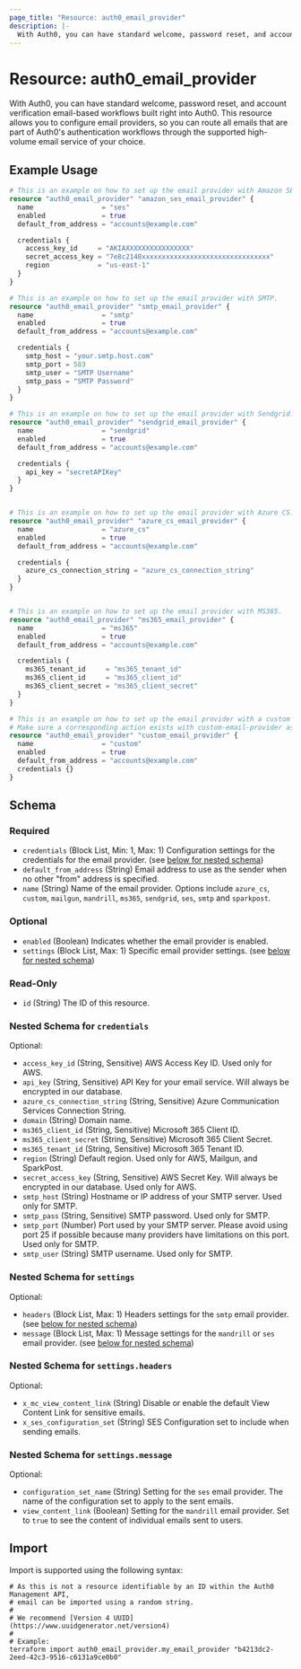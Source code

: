 ```yaml
---
page_title: "Resource: auth0_email_provider"
description: |-
  With Auth0, you can have standard welcome, password reset, and account verification email-based workflows built right into Auth0. This resource allows you to configure email providers, so you can route all emails that are part of Auth0's authentication workflows through the supported high-volume email service of your choice.
---
```


# Resource: auth0_email_provider

With Auth0, you can have standard welcome, password reset, and account verification email-based workflows built right into Auth0. This resource allows you to configure email providers, so you can route all emails that are part of Auth0's authentication workflows through the supported high-volume email service of your choice.

## Example Usage

```terraform
# This is an example on how to set up the email provider with Amazon SES.
resource "auth0_email_provider" "amazon_ses_email_provider" {
  name                 = "ses"
  enabled              = true
  default_from_address = "accounts@example.com"

  credentials {
    access_key_id     = "AKIAXXXXXXXXXXXXXXXX"
    secret_access_key = "7e8c2148xxxxxxxxxxxxxxxxxxxxxxxxxxxxxxxx"
    region            = "us-east-1"
  }
}

# This is an example on how to set up the email provider with SMTP.
resource "auth0_email_provider" "smtp_email_provider" {
  name                 = "smtp"
  enabled              = true
  default_from_address = "accounts@example.com"

  credentials {
    smtp_host = "your.smtp.host.com"
    smtp_port = 583
    smtp_user = "SMTP Username"
    smtp_pass = "SMTP Password"
  }
}

# This is an example on how to set up the email provider with Sendgrid.
resource "auth0_email_provider" "sendgrid_email_provider" {
  name                 = "sendgrid"
  enabled              = true
  default_from_address = "accounts@example.com"

  credentials {
    api_key = "secretAPIKey"
  }
}


# This is an example on how to set up the email provider with Azure CS.
resource "auth0_email_provider" "azure_cs_email_provider" {
  name                 = "azure_cs"
  enabled              = true
  default_from_address = "accounts@example.com"

  credentials {
    azure_cs_connection_string = "azure_cs_connection_string"
  }
}


# This is an example on how to set up the email provider with MS365.
resource "auth0_email_provider" "ms365_email_provider" {
  name                 = "ms365"
  enabled              = true
  default_from_address = "accounts@example.com"

  credentials {
    ms365_tenant_id     = "ms365_tenant_id"
    ms365_client_id     = "ms365_client_id"
    ms365_client_secret = "ms365_client_secret"
  }
}

# This is an example on how to set up the email provider with a custom action.
# Make sure a corresponding action exists with custom-email-provider as supported triggers
resource "auth0_email_provider" "custom_email_provider" {
  name                 = "custom"
  enabled              = true
  default_from_address = "accounts@example.com"
  credentials {}
}
```

<!-- schema generated by tfplugindocs -->
## Schema

### Required

- `credentials` (Block List, Min: 1, Max: 1) Configuration settings for the credentials for the email provider. (see [below for nested schema](#nestedblock--credentials))
- `default_from_address` (String) Email address to use as the sender when no other "from" address is specified.
- `name` (String) Name of the email provider. Options include `azure_cs`, `custom`, `mailgun`, `mandrill`, `ms365`, `sendgrid`, `ses`, `smtp` and `sparkpost`.

### Optional

- `enabled` (Boolean) Indicates whether the email provider is enabled.
- `settings` (Block List, Max: 1) Specific email provider settings. (see [below for nested schema](#nestedblock--settings))

### Read-Only

- `id` (String) The ID of this resource.

<a id="nestedblock--credentials"></a>
### Nested Schema for `credentials`

Optional:

- `access_key_id` (String, Sensitive) AWS Access Key ID. Used only for AWS.
- `api_key` (String, Sensitive) API Key for your email service. Will always be encrypted in our database.
- `azure_cs_connection_string` (String, Sensitive) Azure Communication Services Connection String.
- `domain` (String) Domain name.
- `ms365_client_id` (String, Sensitive) Microsoft 365 Client ID.
- `ms365_client_secret` (String, Sensitive) Microsoft 365 Client Secret.
- `ms365_tenant_id` (String, Sensitive) Microsoft 365 Tenant ID.
- `region` (String) Default region. Used only for AWS, Mailgun, and SparkPost.
- `secret_access_key` (String, Sensitive) AWS Secret Key. Will always be encrypted in our database. Used only for AWS.
- `smtp_host` (String) Hostname or IP address of your SMTP server. Used only for SMTP.
- `smtp_pass` (String, Sensitive) SMTP password. Used only for SMTP.
- `smtp_port` (Number) Port used by your SMTP server. Please avoid using port 25 if possible because many providers have limitations on this port. Used only for SMTP.
- `smtp_user` (String) SMTP username. Used only for SMTP.


<a id="nestedblock--settings"></a>
### Nested Schema for `settings`

Optional:

- `headers` (Block List, Max: 1) Headers settings for the `smtp` email provider. (see [below for nested schema](#nestedblock--settings--headers))
- `message` (Block List, Max: 1) Message settings for the `mandrill` or `ses` email provider. (see [below for nested schema](#nestedblock--settings--message))

<a id="nestedblock--settings--headers"></a>
### Nested Schema for `settings.headers`

Optional:

- `x_mc_view_content_link` (String) Disable or enable the default View Content Link for sensitive emails.
- `x_ses_configuration_set` (String) SES Configuration set to include when sending emails.


<a id="nestedblock--settings--message"></a>
### Nested Schema for `settings.message`

Optional:

- `configuration_set_name` (String) Setting for the `ses` email provider. The name of the configuration set to apply to the sent emails.
- `view_content_link` (Boolean) Setting for the `mandrill` email provider. Set to `true` to see the content of individual emails sent to users.

## Import

Import is supported using the following syntax:

```shell
# As this is not a resource identifiable by an ID within the Auth0 Management API,
# email can be imported using a random string.
#
# We recommend [Version 4 UUID](https://www.uuidgenerator.net/version4)
#
# Example:
terraform import auth0_email_provider.my_email_provider "b4213dc2-2eed-42c3-9516-c6131a9ce0b0"
```

